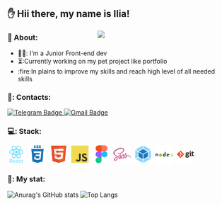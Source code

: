 ## ✋ Hii there, my name is Ilia!

<img src="https://media.giphy.com/media/26AHONQ79FdWZhAI0/giphy.gif" align="right" width="300px"/>

### 📓 About:

<div id="header">
  <ul list-style="none">
    <li>👨‍🦱: I'm a Junior Front-end dev</li>
    <li>⏳:Currently working on my pet project like portfolio</li>
    <li>:fire:In plains to improve my skills and reach high level of all needed skills</li>
  </ul>  
</div>

### 📱: Contacts:

<div id="badges">
  <a href="https://t.me/bacon_off">
    <img src="https://img.shields.io/badge/Telegram-%231E90FF?logo=Telegram&logoColor=white&labelColor=%231E90FF" alt="Telegram Badge"/>
  </a>
  <a href="https://mail.yandex.ru/compose?mailto=ibaconoff@yandex.ru&subject=Hello&body=Text">
    <img src="https://img.shields.io/badge/%D0%AF.%D0%BF%D0%BE%D1%87%D1%82%D0%B0-white?logo=maildotru&logoColor=red&color=%23ffc824" alt="Gmail Badge"/>
  </a>
</div>

### 💻: Stack:
<div>
  <img src="https://github.com/devicons/devicon/blob/master/icons/react/react-original-wordmark.svg" title="React" alt="React" width="40" height="40"/>&nbsp;
  <img src="https://github.com/devicons/devicon/blob/master/icons/css3/css3-plain-wordmark.svg"  title="CSS3" alt="CSS" width="40" height="40"/>&nbsp;
  <img src="https://github.com/devicons/devicon/blob/master/icons/html5/html5-original.svg" title="HTML5" alt="HTML" width="40" height="40"/>&nbsp;
  <img src="https://github.com/devicons/devicon/blob/master/icons/javascript/javascript-original.svg" title="JavaScript" alt="JavaScript" width="40" height="40"/>&nbsp;
  <img src="https://github.com/devicons/devicon/blob/master/icons/figma/figma-original.svg" title="Figma" alt="Figma" width="40" height="40"/>&nbsp;
  <img src="https://github.com/devicons/devicon/blob/master/icons/sass/sass-original.svg" title="SASS" alt="SASS" width="40" height="40"/>&nbsp;
  <img src="https://github.com/devicons/devicon/blob/master/icons/webpack/webpack-original.svg" title="Webpack" alt="Webpack" width="40" height="40"/>&nbsp;
  <img src="https://github.com/devicons/devicon/blob/master/icons/nodejs/nodejs-original-wordmark.svg" title="NodeJS" alt="NodeJS" width="40" height="40"/>&nbsp;
  <img src="https://github.com/devicons/devicon/blob/master/icons/git/git-original-wordmark.svg" title="Git" **alt="Git" width="40" height="40"/>
</div>

### 💼: My stat:
![Anurag's GitHub stats](https://github-readme-stats.vercel.app/api?username=iliabaconoff&hide=contribs,prs) ![Top Langs](https://github-readme-stats.vercel.app/api/top-langs/?username=iliabaconoff&layout=compact) 
